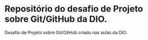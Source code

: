 # Repositório do desafio de Projeto sobre Git/GitHub da DIO.
Desafio de Projeto sobre Git/GitHub criado nas aulas da DIO.
